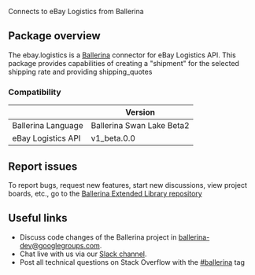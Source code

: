 Connects to eBay Logistics from Ballerina
## Package overview
The ebay.logistics is a [Ballerina](https://ballerina.io/) connector for eBay Logistics API.
This package provides capabilities of creating a "shipment" for the selected shipping rate and providing shipping_quotes

### Compatibility
|                      | Version                   |
|----------------------|---------------------------|
| Ballerina Language   | Ballerina Swan Lake Beta2 |
| eBay Logistics API   | v1_beta.0.0               |

## Report issues
To report bugs, request new features, start new discussions, view project boards, etc., go to the [Ballerina Extended Library repository](https://github.com/ballerina-platform/ballerina-extended-library)

## Useful links
- Discuss code changes of the Ballerina project in [ballerina-dev@googlegroups.com](mailto:ballerina-dev@googlegroups.com).
- Chat live with us via our [Slack channel](https://ballerina.io/community/slack/).
- Post all technical questions on Stack Overflow with the [#ballerina](https://stackoverflow.com/questions/tagged/ballerina) tag
